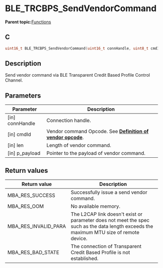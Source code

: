 # BLE\_TRCBPS\_SendVendorCommand

**Parent topic:**[Functions](GUID-775797D8-E962-49BA-80EA-86C4074DC647.md)

## C

```c
uint16_t BLE_TRCBPS_SendVendorCommand(uint16_t connHandle, uint8_t cmdId, uint16_t len, uint8_t *p_payload);
```

## Description

Send vendor command via BLE Transparent Credit Based Profile Control Channel.

## Parameters

|Parameter|Description|
|---------|-----------|
|\[in\] connHandle|Connection handle.|
|\[in\] cmdId|Vendor command Opcode. See **[Definition of vendor opcode](GUID-1BAE8C43-5EB0-4A38-9F12-381D98D3598A.md)**.|
|\[in\] len|Length of vendor command.|
|\[in\] p\_payload|Pointer to the payload of vendor command.|

## Return values

|Return value|Description|
|------------|-----------|
|MBA\_RES\_SUCCESS|Successfully issue a send vendor command.|
|MBA\_RES\_OOM|No available memory.|
|MBA\_RES\_INVALID\_PARA|The L2CAP link doesn't exist or parameter does not meet the spec such as the data length exceeds the maximum MTU size of remote device.|
|MBA\_RES\_BAD\_STATE|The connection of Transparent Credit Based Profile is not established.|

